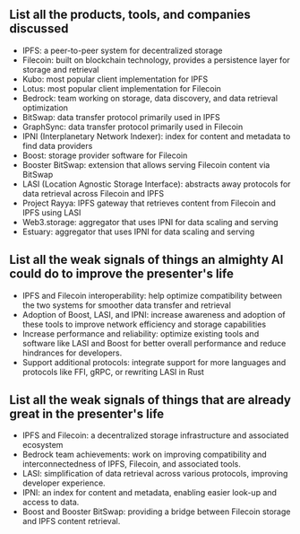 ## List all the products, tools, and companies discussed
- IPFS: a peer-to-peer system for decentralized storage
- Filecoin: built on blockchain technology, provides a persistence layer for storage and retrieval
- Kubo: most popular client implementation for IPFS
- Lotus: most popular client implementation for Filecoin
- Bedrock: team working on storage, data discovery, and data retrieval optimization
- BitSwap: data transfer protocol primarily used in IPFS
- GraphSync: data transfer protocol primarily used in Filecoin
- IPNI (Interplanetary Network Indexer): index for content and metadata to find data providers
- Boost: storage provider software for Filecoin
- Booster BitSwap: extension that allows serving Filecoin content via BitSwap
- LASI (Location Agnostic Storage Interface): abstracts away protocols for data retrieval across Filecoin and IPFS
- Project Rayya: IPFS gateway that retrieves content from Filecoin and IPFS using LASI
- Web3.storage: aggregator that uses IPNI for data scaling and serving
- Estuary: aggregator that uses IPNI for data scaling and serving

## List all the weak signals of things an almighty AI could do to improve the presenter's life
- IPFS and Filecoin interoperability: help optimize compatibility between the two systems for smoother data transfer and retrieval
- Adoption of Boost, LASI, and IPNI: increase awareness and adoption of these tools to improve network efficiency and storage capabilities
- Increase performance and reliability: optimize existing tools and software like LASI and Boost for better overall performance and reduce hindrances for developers.
- Support additional protocols: integrate support for more languages and protocols like FFI, gRPC, or rewriting LASI in Rust

## List all the weak signals of things that are already great in the presenter's life
- IPFS and Filecoin: a decentralized storage infrastructure and associated ecosystem
- Bedrock team achievements: work on improving compatibility and interconnectedness of IPFS, Filecoin, and associated tools.
- LASI: simplification of data retrieval across various protocols, improving developer experience.
- IPNI: an index for content and metadata, enabling easier look-up and access to data.
- Boost and Booster BitSwap: providing a bridge between Filecoin storage and IPFS content retrieval.